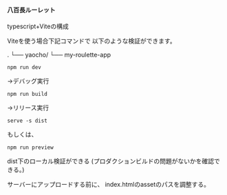 #### 八百長ルーレット

typescript+Viteの構成

Viteを使う場合下記コマンドで
以下のような検証ができます。

.
└── yaocho/
    └── my-roulette-app

```
npm run dev
```
→デバッグ実行

```
npm run build
```
→リリース実行

```
serve -s dist
```
もしくは、
```
npm run preview
```

dist下のローカル検証ができる
(プロダクションビルドの問題がないかを確認できる。)

サーバーにアップロードする前に、
index.htmlのassetのパスを調整する。

